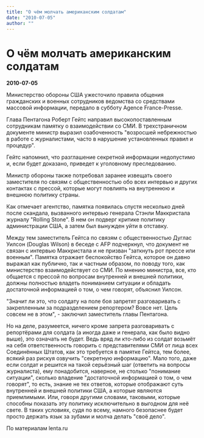 ```yaml
---
title: "О чём молчать американским солдатам"
date: "2010-07-05"
author: ""
---
```


# О чём молчать американским солдатам

**2010-07-05** 

Министерство обороны США ужесточило правила общения гражданских и военных сотрудников ведомства со средствами массовой информации, передало в субботу Agence France-Presse.

Глава Пентагона Роберт Гейтс направил высокопоставленным сотрудникам памятку о взаимодействии со СМИ. В трехстраничном документе министр выразил озабоченность "возросшей небрежностью в работе с журналистами, часто в нарушение установленных правил и процедур".

Гейтс напомнил, что разглашение секретной информации недопустимо и, если будет доказано, приведет к уголовному преследованию.

Министр обороны также потребовал заранее извещать своего заместителя по связям с общественностью обо всех интервью и других контактах с прессой, которые могут повлиять на внутреннюю и внешнюю политику страны.

Как отмечает агентство, памятка появилась спустя несколько дней после скандала, вызванного интервью генерала Стэнли Маккристала журналу "Rolling Stone". В нем он подверг критике политику администрации США, а затем был вынужден уйти в отставку.

Между тем заместитель Гейтса по связям с общественностью Дуглас Уилсон (Douglas Wilson) в беседе с AFP подчеркнул, что документ не связан с интервью Маккристала и не призван "заткнуть рот прессе или военным". Памятка отражает беспокойство Гейтса, которое он давно выражал как публично, так и частным образом, по поводу того, как министерство взаимодействует со СМИ. По мнению министра, все, кто общается с прессой по вопросам внутренней и внешней политики, должны полностью владеть пониманием ситуации и обладать достаточной информацией о том, о чем говорят, объяснил Уилсон.

"Значит ли это, что солдату на поле боя запретят разговаривать с закрепленным за подразделением репортером? Вовсе нет. Цель совсем не в этом", - заключил заместитель главы Пентагона.

Но на деле, разумеется, ничего кроме запрета разговаривать с репортёрами для солдата (а иногда даже и генерала, как было видно выше), это означать не будет. Ведь вряд ли кто-либо из солдат возьмёт на себя ответственность говорить с представителями СМИ от лица всех Соединённых Штатов, как это требуется в памятке Гейтса, тем более, всякий раз рискуя озвучить "секретную информацию". Мало того, даже если солдат и решится на такой серьёзный шаг (ответить на вопросы журналиста), ему понадобится, наверное, не столько "понимание ситуации", сколько владение "достаточной информацией о том, о чем говорят", то есть, знание не тех ответов, которые отображают суть внутренней и внешней политики США, а которые являются приемлимыми. Или, говоря другими словами, таковыми, которые способны показать эту политику исключительно в выгодном для неё свете. В таких условиях, судя по всему, намного безопаснее будет просто держать язык за зубами и молча делать "своё дело".

По материалам lenta.ru